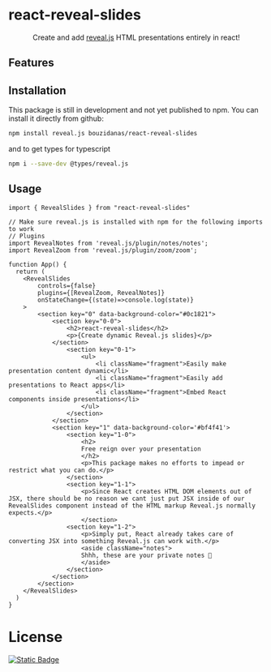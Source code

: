 # react-reveal-slides

<p align="center">
  Create and add <a href="https://revealjs.com/">reveal.js</a> HTML presentations entirely in react!
</p>

## Features


## Installation

This package is still in development and not yet published to npm. You can install it directly from github:

```bash
npm install reveal.js bouzidanas/react-reveal-slides 
```
and to get types for typescript
```bash
npm i --save-dev @types/reveal.js
```

## Usage
  
  ```tsx
  import { RevealSlides } from "react-reveal-slides"

  // Make sure reveal.js is installed with npm for the following imports to work
  // Plugins
  import RevealNotes from 'reveal.js/plugin/notes/notes';
  import RevealZoom from 'reveal.js/plugin/zoom/zoom';

  function App() {
    return (
      <RevealSlides 
          controls={false} 
          plugins={[RevealZoom, RevealNotes]}
          onStateChange={(state)=>console.log(state)} 
      >
          <section key="0" data-background-color="#0c1821">
              <section key="0-0">
                  <h2>react-reveal-slides</h2>
                  <p>{Create dynamic Reveal.js slides}</p>
              </section>
                  <section key="0-1">
                      <ul>
                          <li className="fragment">Easily make presentation content dynamic</li>
                          <li className="fragment">Easily add presentations to React apps</li>
                          <li className="fragment">Embed React components inside presentations</li>
                      </ul>
                  </section>
              </section>
              <section key="1" data-background-color='#bf4f41'>
                  <section key="1-0">
                      <h2> 
                      Free reign over your presentation
                      </h2>
                      <p>This package makes no efforts to impead or restrict what you can do.</p>
                  </section>
                  <section key="1-1">
                      <p>Since React creates HTML DOM elements out of JSX, there should be no reason we cant just put JSX inside of our RevealSlides component instead of the HTML markup Reveal.js normally expects.</p>
                      </section>
                  <section key="1-2">  
                      <p>Simply put, React already takes care of converting JSX into something Reveal.js can work with.</p>
                      <aside className="notes">
                      Shhh, these are your private notes 📝
                      </aside>
                  </section>
              </section>
          </section>
      </RevealSlides>
    )
  }
```

# License
[![Static Badge](https://img.shields.io/badge/License-MIT-415a77?style=for-the-badge)](https://github.com/bouzidanas/react-reveal-slides/blob/master/LICENSE)
